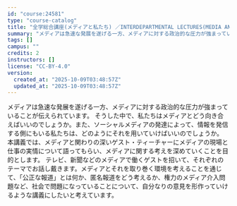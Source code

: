 ```yaml
---
id: "course:24581"
type: "course-catalog"
title: "全学総合講座(メディアと私たち) ／INTERDEPARTMENTAL LECTURES(MEDIA AND US)"
summary: "メディアは急速な発展を遂げる一方、メディアに対する政治的な圧力が強まっていることが伝えられています。 そうした中で、私たちはメディアとどう向き合えばいいのでしょうか。また、ソーシャルメディアの発達によって、情報を発信する側にもいる私たちは、…"
tags: []
campus: ""
credits: 2
instructors: []
license: "CC-BY-4.0"
version:
  created_at: "2025-10-09T03:48:57Z"
  updated_at: "2025-10-09T03:48:57Z"
---
```

メディアは急速な発展を遂げる一方、メディアに対する政治的な圧力が強まっていることが伝えられています。 そうした中で、私たちはメディアとどう向き合えばいいのでしょうか。また、ソーシャルメディアの発達によって、情報を発信する側にもいる私たちは、どのようにそれを用いていけばいいのでしょうか。 本講義では、メディアと関わりの深いゲスト・ティーチャーにメディアの現場と仕事の実情について語ってもらい、メディアに関する考えを深めていくことを目的とします。 テレビ、新聞などのメディアで働くゲストを招いて、それぞれのテーマでお話し戴きます。メディアとそれを取り巻く環境を考えることを通じて、「公正な報道」とは何か、匿名報道をどう考えるか、権力のメディア介入問題など、社会で問題になっていることについて、自分なりの意見を形作っていけるような講義にしたいと考えています。
